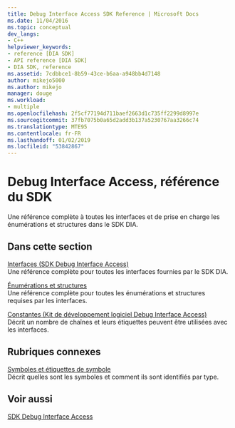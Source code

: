```yaml
---
title: Debug Interface Access SDK Reference | Microsoft Docs
ms.date: 11/04/2016
ms.topic: conceptual
dev_langs:
- C++
helpviewer_keywords:
- reference [DIA SDK]
- API reference [DIA SDK]
- DIA SDK, reference
ms.assetid: 7cdbbce1-8b59-43ce-b6aa-a948bb4d7148
author: mikejo5000
ms.author: mikejo
manager: douge
ms.workload:
- multiple
ms.openlocfilehash: 2f5cf77194d711baef2663d1c735ff2299d8997e
ms.sourcegitcommit: 37fb7075b0a65d2add3b137a5230767aa3266c74
ms.translationtype: MTE95
ms.contentlocale: fr-FR
ms.lasthandoff: 01/02/2019
ms.locfileid: "53842867"
---
```

# <a name="debug-interface-access-sdk-reference"></a>Debug Interface Access, référence du SDK
Une référence complète à toutes les interfaces et de prise en charge les énumérations et structures dans le SDK DIA.  
  
## <a name="in-this-section"></a>Dans cette section  
 [Interfaces (SDK Debug Interface Access)](../../debugger/debug-interface-access/interfaces-debug-interface-access-sdk.md)  
 Une référence complète pour toutes les interfaces fournies par le SDK DIA.  
  
 [Énumérations et structures](../../debugger/debug-interface-access/enumerations-and-structures.md)  
 Une référence complète pour toutes les énumérations et structures requises par les interfaces.  
  
 [Constantes (Kit de développement logiciel Debug Interface Access)](../../debugger/debug-interface-access/constants-debug-interface-access-sdk.md)  
 Décrit un nombre de chaînes et leurs étiquettes peuvent être utilisées avec les interfaces.  
  
## <a name="related-sections"></a>Rubriques connexes  
 [Symboles et étiquettes de symbole](../../debugger/debug-interface-access/symbols-and-symbol-tags.md)  
 Décrit quelles sont les symboles et comment ils sont identifiés par type.  
  
## <a name="see-also"></a>Voir aussi  
 [SDK Debug Interface Access](../../debugger/debug-interface-access/debug-interface-access-sdk.md)